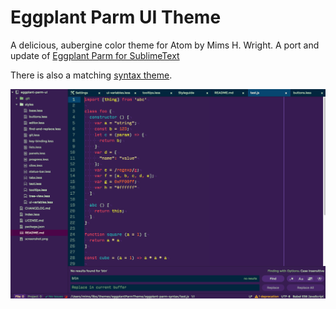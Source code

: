 # Eggplant Parm UI Theme

A delicious, aubergine color theme for Atom by Mims H. Wright. A port and update of [Eggplant Parm for SublimeText](http://github.com/mimshwright/sublime-eggplant-parm/)

There is also a matching [syntax theme](http://github.com/mimshwright/eggplant-parm-syntax).

![Screenshot](./screenshot.png)
